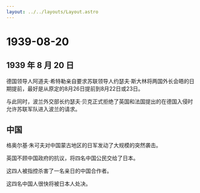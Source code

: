 ```yaml
---
layout: ../../layouts/Layout.astro
---
```


# 1939-08-20

## 1939 年 8 月 20 日

德国领导人阿道夫·希特勒亲自要求苏联领导人约瑟夫·斯大林将两国外长会晤的日期提前，最好是从原定的8月26日提前到8月22日或23日。

与此同时，波兰外交部长约瑟夫·贝克正式拒绝了英国和法国提出的在德国入侵时允许苏联军队进入波兰的请求。

## 中国

格奥尔基·朱可夫对中国蒙古地区的日军发动了大规模的突然袭击。

英国不顾中国政府的抗议，将四名中国公民交给了日本。

这四人被指控杀害了一名亲日的中国合作者。

这四名中国人很快将被日本人处决。